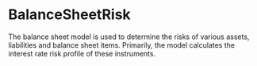 # BalanceSheetRisk
The balance sheet model is used to determine the risks of various assets, liabilities and balance sheet items. Primarily, the model calculates the interest rate risk profile of these instruments.
